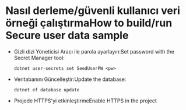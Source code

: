 # <a name="how-to-buildrun-secure-user-data-sample"></a><span data-ttu-id="48226-101">Nasıl derleme/güvenli kullanıcı veri örneği çalıştırma</span><span class="sxs-lookup"><span data-stu-id="48226-101">How to build/run Secure user data sample</span></span>

* <span data-ttu-id="48226-102">Gizli dizi Yöneticisi Aracı ile parola ayarlayın:</span><span class="sxs-lookup"><span data-stu-id="48226-102">Set password with the Secret Manager tool:</span></span>

  `dotnet user-secrets set SeedUserPW <pw>`

* <span data-ttu-id="48226-103">Veritabanını Güncelleştir:</span><span class="sxs-lookup"><span data-stu-id="48226-103">Update the database:</span></span>

    `dotnet ef database update`

* <span data-ttu-id="48226-104">Projede HTTPS'yi etkinleştirme</span><span class="sxs-lookup"><span data-stu-id="48226-104">Enable HTTPS in the project</span></span>
